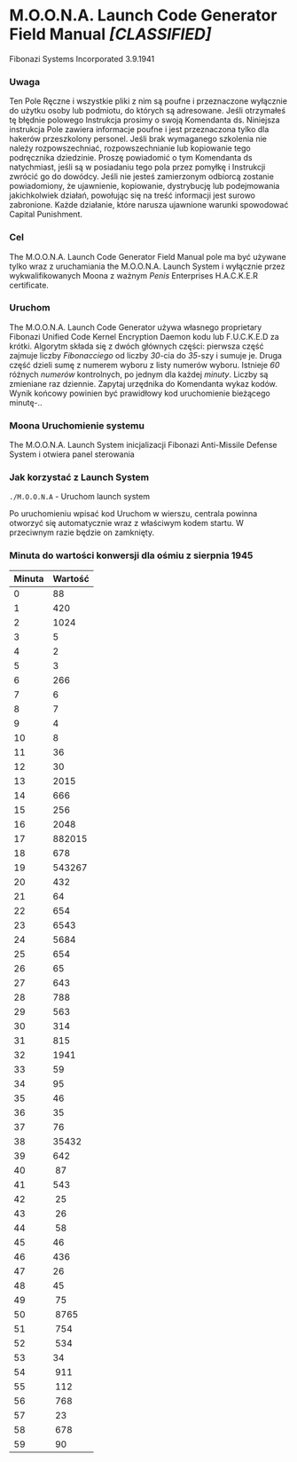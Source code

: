 # M.O.O.N.A. Launch Code Generator Field Manual        *[CLASSIFIED]*
Fibonazi Systems Incorporated
3.9.1941


### Uwaga

Ten Pole Ręczne i wszystkie pliki z nim są poufne i przeznaczone wyłącznie do użytku osoby lub podmiotu, do których są adresowane. Jeśli otrzymałeś tę błędnie polowego Instrukcja prosimy o swoją Komendanta ds. Niniejsza instrukcja Pole zawiera informacje poufne i jest przeznaczona tylko dla hakerów przeszkolony personel. Jeśli brak wymaganego szkolenia nie należy rozpowszechniać, rozpowszechnianie lub kopiowanie tego podręcznika dziedzinie. Proszę powiadomić o tym Komendanta ds natychmiast, jeśli są w posiadaniu tego pola przez pomyłkę i Instrukcji zwrócić go do dowódcy. Jeśli nie jesteś zamierzonym odbiorcą zostanie powiadomiony, że ujawnienie, kopiowanie, dystrybucję lub podejmowania jakichkolwiek działań, powołując się na treść informacji jest surowo zabronione. Każde działanie, które narusza ujawnione warunki spowodować Capital Punishment.

### Cel

The M.O.O.N.A. Launch Code Generator Field Manual pole ma być używane tylko wraz z uruchamiania the M.O.O.N.A. Launch System i wyłącznie przez wykwalifikowanych Moona z ważnym *Penis* Enterprises H.A.C.K.E.R certificate.

### Uruchom

The M.O.O.N.A. Launch Code Generator używa własnego proprietary Fibonazi Unified Code Kernel Encryption Daemon kodu lub F.U.C.K.E.D za krótki. Algorytm składa się z dwóch głównych części: pierwsza część zajmuje liczby *Fibonacciego* od liczby *30*-cia do *35*-szy i sumuje je. Druga część dzieli sumę z numerem wyboru z listy numerów wyboru. Istnieje *60* różnych *numerów* kontrolnych, po jednym dla każdej *minuty*. Liczby są zmieniane raz dziennie. Zapytaj urzędnika do Komendanta wykaz kodów. Wynik końcowy powinien być prawidłowy kod uruchomienie bieżącego minutę-..


### Moona Uruchomienie systemu

The M.O.O.N.A. Launch System inicjalizacji Fibonazi Anti-Missile Defense System i otwiera panel sterowania

### Jak korzystać z Launch System

``./M.O.O.N.A`` - Uruchom launch system

Po uruchomieniu wpisać kod Uruchom w wierszu, centrala powinna otworzyć się automatycznie wraz z właściwym kodem startu. W przeciwnym razie będzie on zamknięty.

### Minuta do wartości konwersji dla ośmiu z sierpnia 1945

Minuta 	| Wartość
--------|--------
0		| 88
1		| 420
2		| 1024
3		| 5
4		| 2
5		| 3
6		| 266
7		| 6
8		| 7
9		| 4
10		| 8
11		| 36
12		| 30
13		| 2015
14		| 666
15		| 256
16		| 2048
17		| 882015
18		| 678
19		| 543267
20		| 432
21		| 64
22		| 654
23		| 6543
24		| 5684
25		| 654
26		| 65
27		| 643
28		| 788
29		| 563
30		| 314
31		| 815
32		| 1941
33		| 59
34		| 95
35		| 46
36		| 35
37		| 76
38		| 35432
39		| 642
40		| 87
41		| 543
42		| 25
43		| 26
44		| 58
45		| 46
46		| 436
47		| 26
48		| 45
49		| 75
50		| 8765
51		| 754
52		| 534
53		| 34
54		| 911
55		| 112
56		| 768
57		| 23
58		| 678
59		| 90